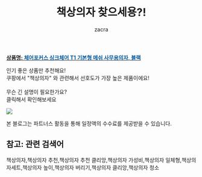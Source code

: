 ﻿---
layout: post
title:  "책상의자 찾으세용?!"
author: zacra
categories: [ 아이템 ]
tags: [책상의자,책상의자 추천,책상의자 추천 클리앙,책상의자 가성비,책상의자 일체형,책상의자세트,책상의자 높이,책상의자 버리기,책상의자 클리앙,책상의자 청소]
image: https://static.coupangcdn.com/image/retail/images/2017/01/19/15/6/73464c90-437a-4210-900e-fa34b5da8b06.jpg 
description: "쿠팡에서 책상의자 관련 상품으로 가장 고객 선호도가 높은 제품이랍니다."
rating: 4.5
---

<a href="https://link.coupang.com/re/AFFSDP?lptag=AF8407795&pageKey=13379987&itemId=55914878&vendorItemId=3087819316&traceid=V0-153-780c14f92d5295a3"><b>상품명: <font color='#01579B'>체어포커스 싱크체어 T1 기본형 메쉬 사무용의자, 블랙</font></b></a>

인기 좋은 상품만 추천해요!<br/>
쿠팡에서 "책상의자" 와 관련해서 선호도가 가장 높은 제품이에요!<br/><br/>
무슨 긴 설명이 필요한가요?  
클릭해서 확인해보세요


<a href="https://link.coupang.com/re/AFFSDP?lptag=AF8407795&pageKey=13379987&itemId=55914878&vendorItemId=3087819316&traceid=V0-153-780c14f92d5295a3"><img src="https://thumbnail7.coupangcdn.com/thumbnails/remote/q89/image/retail/images/2017/01/19/15/1/76118116-90f8-4c9a-a7a3-40b24d265a6c.jpg"></a> 

본 블로그는 파트너스 활동을 통해 일정액의 수수료를 제공받을 수 있습니다.

## 참고: 관련 검색어    
책상의자,책상의자 추천,책상의자 추천 클리앙,책상의자 가성비,책상의자 일체형,책상의자세트,책상의자 높이,책상의자 버리기,책상의자 클리앙,책상의자 청소